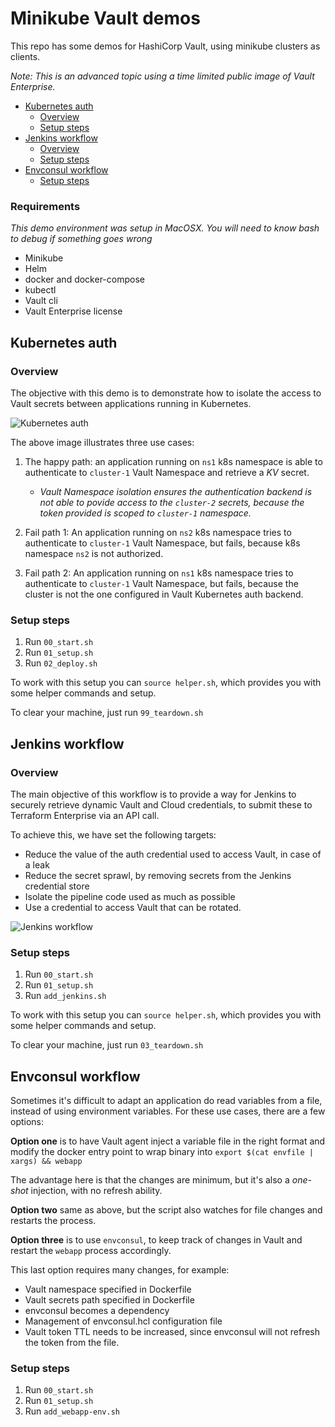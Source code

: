 # Minikube Vault demos

This repo has some demos for HashiCorp Vault, using minikube clusters as clients.

*Note: This is an advanced topic using a time limited public image of Vault Enterprise.*

- [Kubernetes auth](#kubernetes-auth)
  - [Overview](#overview)
  - [Setup steps](#setup-steps)
- [Jenkins workflow](#jenkins-workflow)
  - [Overview](#overview-1)
  - [Setup steps](#setup-steps-1)
- [Envconsul workflow](#envconsul-workflow)
  - [Setup steps](#setup-steps-2)

### Requirements

*This demo environment was setup in MacOSX.*
*You will need to know bash to debug if something goes wrong*

* Minikube
* Helm
* docker and docker-compose
* kubectl
* Vault cli
* Vault Enterprise license


## Kubernetes auth

### Overview

The objective with this demo is to demonstrate how to isolate the access to Vault secrets between applications running in Kubernetes.

![Kubernetes auth](/graphics/k8s-auth.svg)

The above image illustrates three use cases:
1. The happy path: an application running on `ns1` k8s namespace is able to authenticate to `cluster-1` Vault Namespace and retrieve a *KV* secret.
   * *Vault Namespace isolation ensures the authentication backend is not able to povide access to the `cluster-2` secrets, because the token provided is scoped to `cluster-1` namespace.*

2. Fail path 1: An application running on `ns2` k8s namespace  tries to authenticate to `cluster-1` Vault Namespace, but fails, because k8s namespace `ns2` is not authorized.

3. Fail path 2: An application running on `ns1` k8s namespace  tries to authenticate to `cluster-1` Vault Namespace, but fails, because the cluster is not the one configured in Vault Kubernetes auth backend.

### Setup steps
1. Run `00_start.sh`
2. Run `01_setup.sh`
3. Run `02_deploy.sh`

To work with this setup you can `source helper.sh`, which provides you with some helper commands and setup.

To clear your machine, just run `99_teardown.sh`

## Jenkins workflow

### Overview

The main objective of this workflow is to provide a way for Jenkins to securely retrieve dynamic Vault and Cloud credentials, to submit these to Terraform Enterprise via an API call.

To achieve this, we have set the following targets:
 * Reduce the value of the auth credential used to access Vault, in case of a leak
 * Reduce the secret sprawl, by removing secrets from the Jenkins credential store
 * Isolate the pipeline code used as much as possible
 * Use a credential to access Vault that can be rotated.

![Jenkins workflow](/graphics/jenkins-k8s-auth.svg)


### Setup steps
1. Run `00_start.sh`
2. Run `01_setup.sh`
3. Run `add_jenkins.sh`

To work with this setup you can `source helper.sh`, which provides you with some helper commands and setup.

To clear your machine, just run `03_teardown.sh`


## Envconsul workflow

Sometimes it's difficult to adapt an application do read variables from a file, instead of using environment variables. For these use cases, there are a few options:

**Option one** is to have Vault agent inject a variable file in the right format and modify the docker entry point to wrap binary into `export $(cat envfile | xargs) && webapp`

The advantage here is that the changes are minimum, but it's also a *one-shot* injection, with no refresh ability.

**Option two** same as above, but the script also watches for file changes and restarts the process.

**Option three** is to use `envconsul`, to keep track of changes in Vault and restart the `webapp` process accordingly.

This last option requires many changes, for example:
 * Vault namespace specified in Dockerfile
 * Vault secrets path specified in Dockerfile
 * envconsul becomes a dependency
 * Management of envconsul.hcl configuration file
 * Vault token TTL needs to be increased, since envconsul will not refresh the token from the file.

### Setup steps
1. Run `00_start.sh`
2. Run `01_setup.sh`
3. Run `add_webapp-env.sh`